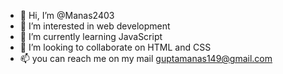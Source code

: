 - 👋 Hi, I’m @Manas2403
- 👀 I’m interested in web development
- 🌱 I’m currently learning JavaScript
- 💞️ I’m looking to collaborate on HTML and CSS
- 📫 you can reach me on my mail guptamanas149@gmail.com


<!---
Manas2403/Manas2403 is a ✨ special ✨ repository because its `README.md` (this file) appears on your GitHub profile.
You can click the Preview link to take a look at your changes.
--->
